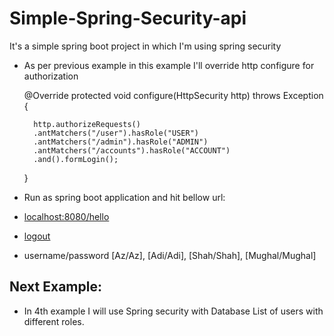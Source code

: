 # Simple-Spring-Security-api
It's a simple spring boot project in which I'm using spring security

* As per previous example in this example I'll override http configure for authorization
	
	@Override
	protected void configure(HttpSecurity http) throws Exception {
	
		http.authorizeRequests()
		.antMatchers("/user").hasRole("USER")
		.antMatchers("/admin").hasRole("ADMIN")
		.antMatchers("/accounts").hasRole("ACCOUNT")
		.and().formLogin();
	}
 
* Run as spring boot application and hit bellow url:
* [localhost:8080/hello](http://localhost:8080/hello)
* [logout](http://localhost:8080/logout)
* username/password [Az/Az], [Adi/Adi], [Shah/Shah], [Mughal/Mughal]

## Next Example:
* In 4th example I will use Spring security with Database List of users with different roles.
